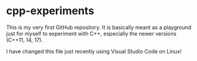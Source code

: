 # cpp-experiments

This is my very first GitHub repository. It is basically meant as a playground just for myself to experiment with C++, especially the newer versions (C++11, 14, 17).

I have changed this file just recently using Visual Studio Code on Linux!

